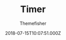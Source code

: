---
title: Timer
github: https://github.com/themefisher/timer-hugo
demo: https://themes.gohugo.io/theme/timer-hugo/
author: Themefisher
ssg:
  - Hugo
cms:
  - No Cms
date: 2018-07-15T10:07:51.000Z
github_branch: master
description: Timer Template Hugo Version by themefisher
stale: false
---
